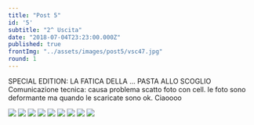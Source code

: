 ```yaml
---
title: "Post 5"
id: '5'
subtitle: "2^ Uscita"
date: "2018-07-04T23:23:00.000Z"
published: true
frontImg: "../assets/images/post5/vsc47.jpg"
round: 1
---
```


SPECIAL EDITION: LA FATICA DELLA ... PASTA ALLO SCOGLIO
Comunicazione tecnica: causa problema scatto foto con cell. le foto sono deformante ma quando le scaricate sono ok. Ciaoooo

![](../assets/images/post5/vsc40.jpg)
![](../assets/images/post5/vsc41.jpg)
![](../assets/images/post5/vsc42.jpg)
![](../assets/images/post5/vsc44.jpg)
![](../assets/images/post5/vsc45.jpg)
![](../assets/images/post5/vsc46.jpg)
![](../assets/images/post5/vsc43.jpg)
![](../assets/images/post5/vsc48.jpg)
![](../assets/images/post5/vsc49.jpg)
